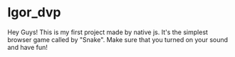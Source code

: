 # Igor_dvp
Hey Guys! This is my first project made by native js. It's the simplest browser game called by "Snake". Make sure that you turned on your sound and have fun!
